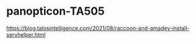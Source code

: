 # panopticon-TA505

https://blog.talosintelligence.com/2021/08/raccoon-and-amadey-install-servhelper.html
